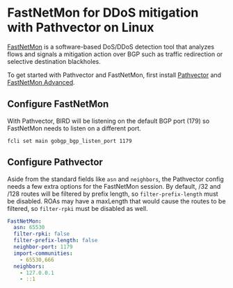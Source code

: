 # FastNetMon for DDoS mitigation with Pathvector on Linux

[FastNetMon](https://fastnetmon.com) is a software-based DoS/DDoS detection tool that analyzes flows and signals a mitigation action over BGP such as traffic redirection or selective destination blackholes.

To get started with Pathvector and FastNetMon, first install [Pathvector](/installation) and [FastNetMon Advanced](https://fastnetmon.com/docs-fnm-advanced/advanced-install-guide/).

## Configure FastNetMon

With Pathvector, BIRD will be listening on the default BGP port (179) so FastNetMon needs to listen on a different port.

```shell
fcli set main gobgp_bgp_listen_port 1179
```

## Configure Pathvector

Aside from the standard fields like `asn` and `neighbors`, the Pathvector config needs a few extra options for the FastNetMon session. By default, /32 and /128 routes will be filtered by prefix length, so `filter-prefix-length` must be disabled. ROAs may have a maxLength that would cause the routes to be filtered, so `filter-rpki` must be disabled as well. 

```yaml
FastNetMon:
  asn: 65530
  filter-rpki: false
  filter-prefix-length: false
  neighbor-port: 1179
  import-communities:
    - 65530,666
  neighbors:
    - 127.0.0.1
    - ::1
```
